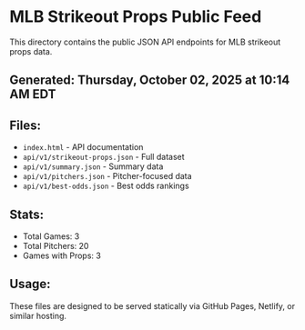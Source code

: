 # MLB Strikeout Props Public Feed

This directory contains the public JSON API endpoints for MLB strikeout props data.

## Generated: Thursday, October 02, 2025 at 10:14 AM EDT

## Files:
- `index.html` - API documentation
- `api/v1/strikeout-props.json` - Full dataset
- `api/v1/summary.json` - Summary data
- `api/v1/pitchers.json` - Pitcher-focused data  
- `api/v1/best-odds.json` - Best odds rankings

## Stats:
- Total Games: 3
- Total Pitchers: 20
- Games with Props: 3

## Usage:
These files are designed to be served statically via GitHub Pages, Netlify, or similar hosting.
